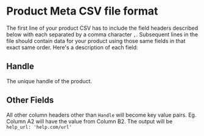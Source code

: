 # Product Meta CSV file format

The first line of your product CSV has to include the field headers described below with each separated by a comma character `,`. Subsequent lines in the file should contain data for your product using those same fields in that exact same order. Here's a description of each field:

## Handle
The unique handle of the product.

## Other Fields
All other column headers other than `Handle` will become key value pairs. Eg. Column A2 will have the value from Column B2. The output will be `help_url: 'help.com/url'`  
